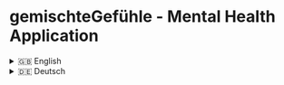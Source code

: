 # gemischteGefühle - Mental Health Application


<details>
<summary>🇬🇧 English</summary>

## 📖 Description

This project is a mental health application that allows users to record their current emotional states. Users can log when, where, and with whom they felt a certain way and add a personal note if desired. Additionally, users can choose to track optional parameters like sleep, physical activity, and weather. After a certain number of emotional entries, users can view statistics showing:

1. How often certain emotions were recorded with specific contextual data (when, where, with whom).
2. Detailed insights into where, when, and with whom certain emotions occurred.

A diary feature provides a weekly view of recorded emotions, allowing users to click on any entry to see personal notes and other associated information. The application aims to help users better understand and reflect on their emotions. It does not provide conclusive links between emotions and the recorded parameters but instead encourages self-reflection.

This project is a collaboration between [Barış Balcı](https://github.com/barisbalcimusic), [hannahnier](https://github.com/hannahnier), [luisePkt](https://github.com/luisePkt), [Nadja Probst](https://github.com/nadjascodejourney). The development team does not have a professional background in psychology or related fields, and the application is not intended to replace medical or psychological treatment or advice. For mental health issues, users are encouraged to seek professional help.

## 🛠 Technologies Used

- **Framework:** React.js
- **Build Tool & Development Server:** Vite
- **Design:** Figma
- **UI (Library):** Tailwind CSS
- **UI:** Shadcn UI ([shadcn UI](https://ui.shadcn.com/)), Recharts
- **Security:** Google re-Captcha

## ✨ Features

- Record emotions along with contextual details (when, where, with whom), add personal notes, and optionally track sleep, physical activity, and weather
- View statistics of recorded emotions
- Diary view with a weekly overview of recorded emotions (in the planning - coming soon)

## 🚀 Installation

1. Clone the repository and run `npm install`
2. Copy the `.env.example` file, fill it with your data, and rename it to `.env`

## 📱 Usage

The project is primarily intended for mobile use but can also be used on other screens (PC, Laptop, Tablet).

## 📑 Project Structure

<details>
  <summary>The main folders and files of the project are organized as follows:
</summary>
  
### Overview of the main folders and their purposes:

| Folder           | Description                                                         |
|------------------|---------------------------------------------------------------------|
| **/components**   | Contains UI components, e.g., navigation menu, dashboard elements   |
| **/pages**        | Different pages like HomePage, JournalPage, MetricsPage, etc.       |
| **/services**     | Contains API functions for backend communication                    |
| **/helpers**     | Contains helper functions                                            |
| **/utils**        | Context providers and utility functions                             |
| **/styles**       | Contains all CSS files (e.g., TailwindCSS configurations)           |
</details>

<details>
  <summary>Key Components</summary>
  
  ### App.jsx
  The main `App.jsx` component loads the core layout and navigation. It uses React Router to switch between various pages like the Dashboard, Metrics Page, and Journal.
  
  ### Pages
  The page components are located in /src/pages and represent the main views of the application:

- HomePage.jsx: The homepage of the application, allows the user to login or register.
- LoginPage.jsx: Login page for users.
- RegisterPage.jsx: Register page for users.
- ConfigPage.jsx: Page that queries parameters to be recorded in the future. Only displayed once, after the first login.
- DashboardPage.jsx: Dashboard for displaying previously checked-in feelings of a day and start for check-in process of the current feeling.
- MetricsPage.jsx: Page for displaying metrics and statistical analysis.
- RecordPage.jsx: Page for checking in the current feeling.
- UserDataPage.jsx: Page for displaying and editing user data.
- InfoPage.jsx: Page that informs users in more detail about application.
- JournalPagejsx: Page that is currently being planned and is intended to give users a diary-like overview of recorded feelings, notes etc.
- ErrorPage: Displays error message in the event of an error.

### Custom Components
In /src/components/ownComponents you will find custom components that have been built for different pages. Examples:

- navMenu: Contains the navigation elements.
- dashboardPage: Provides UI components for the dashboard, such as graphs or widgets.
- metricsPage: Includes UI components for displaying statistical data and analytics.

  ### State Management and Contexts
The project uses React contexts to manage the global state of the application. These contexts can be found in /src/utils/contexts.

### Backend API Interaction
All API calls for interacting with the backend are handled via the /src/services folder. It contains functions to load, store, or update data. The API interactions are handled via fetch requests.

</details>

## 🌐 Environment Variables

Make sure to set the following environment variables before running the application:

| Variable                     | Description                                      |
|------------------------------|--------------------------------------------------|
| `VITE_RECAPTCHA_SITE_KEY`    | Your reCAPTCHA site key                          |
| `VITE_baseURL`               | Base URL for the application (default: `http://localhost:3000/`) |
| `VITE_basePathOne`           | Base path for authentication routes (default: `auth/`) |
| `VITE_basePathTwo`           | Base path for user-related routes (default: `users/`) |
| `VITE_basePathThree`         | Base path for individual user routes (default: `user/`) |

### Note

- **.env.example File:** A `.env.example` file is included in the project, which already contains the prepared variables for your reference.
- **Security:** Ensure your `.env` file is not included in your version control system (e.g., Git) to protect sensitive data.


## 🤝 Contributing

For feedback and suggestions, please contact us directly here on GitHub.

## 🎓 Project Context

This frontend project is part of a collaborative final project completed by [luisePkt](https://github.com/luisePkt), [Nadja Probst](https://github.com/nadjascodejourney), [Barış Balcı](https://github.com/barisbalcimusic), and [hannahnier](https://github.com/hannahnier) at the end of a one-year full-time course in Fullstack Web Development. It operates alongside a [Backend repository](https://github.com/MindfulStudio/backend) to create a comprehensive Browser Application on the subject of Mental Health.

## 📜 License

To be added.

## 📧 Contact

[Barış Balcı](https://github.com/barisbalcimusic), [hannahnier](https://github.com/hannahnier), [luisePkt](https://github.com/luisePkt), [Nadja Probst](https://github.com/nadjascodejourney)


</details>


<details>
<summary>🇩🇪 Deutsch</summary>


## 📖 Beschreibung

Dieses Projekt ist eine Mental-Health-Anwendung, die es den Nutzern ermöglicht, ihre aktuellen Gefühlszustände zu erfassen. Der/die Nutzer*in kann dabei angeben, wann, wo und mit wem er/sie sich entsprechend gefühlt hat, sowie eine eigene Notiz hinzufügen. Zusätzlich können freiwillig Parameter wie Schlaf, körperliche Aktivität und Wetter erfasst werden. Nach einer bestimmten Anzahl von Gefühleinträgen können Nutzer*innen Statistiken einsehen:

1. Wie oft ein bestimmtes Gefühl in Verbindung mit anderen Informationen (Wann, Wo, Mit wem) erfasst wurde.
2. Detaillierte Übersicht, zu welchen Zeitpunkten und in welchen Kontexten bestimmte Gefühle registriert wurden.

Die Anwendung bietet außerdem eine Tagebuchfunktion, die eine Wochenübersicht der erfassten Gefühle anzeigt. Beim Anklicken eines Gefühls können Notizen und andere Informationen eingesehen werden. Ziel der Anwendung ist es, die eigenen Gefühle besser zu verstehen und einzuordnen, ohne eindeutige Zusammenhänge zu den erfassten Parametern darzustellen.

Das Projekt ist eine Gemeinschaftsarbeit von [Barış Balcı](https://github.com/barisbalcimusic), [hannahnier](https://github.com/hannahnier), [luisePkt](https://github.com/luisePkt), [Nadja Probst](https://github.com/nadjascodejourney). Das Entwicklerteam hat keinen fachlichen Hintergrund im Bereich Psychologie oder verwandten Wissenschaften, und die Anwendung ersetzt keine medizinische oder psychologische Beratung. Bei psychischen Problemen raten die Entwickler\*innen, sich professionelle Hilfe zu suchen.

## 🛠 Verwendete Technologien

- **Framework:** React.js
- **Build Tool & Entwicklungsserver:** Vite
- **Design:** Figma
- **UI (Library):** Tailwind CSS
- **UI:** Shadcn UI ([shadcn UI](https://ui.shadcn.com/)), Recharts
- **Sicherheit:** Google re-Captcha

## ✨ Funktionen

- Erfassen von Gefühlen mit den Kontextinformationen (wann, wo, mit wem), hinzufügen einer persönlichen Notiz und optionales Tracking von Schlaf, körperlicher Aktivität und Wetter
- Anzeige von Statistiken zu den erfassten Gefühlen
- Tagebuchansicht mit einer Wochenübersicht der erfassten Gefühle (in der Planung - kommt bald)

## 🚀 Installation

1. Klone das Repository und führe `npm install` aus
2. Kopiere die `.env.example` Datei, fülle sie mit deinen Daten und benenne sie in `.env` um

## 📱 Verwendung

Das Projekt ist hauptsächlich für die Nutzung auf Mobilgeräten gedacht, kann aber auch auf anderen Bildschirmen (PC, Laptop, Tablet) genutzt werden.

## 📑 Projektstruktur

<details>
  <summary>Die Hauptordner und -dateien des Projekts sind wie folgt organisiert:</summary>
  
### Übersicht der Hauptordner und deren Funktionen:

| Ordner            | Beschreibung                                                         |
|-------------------|----------------------------------------------------------------------|
| **/components**    | Enthält UI-Komponenten, z.B. Navigationsmenü, Dashboard-Elemente      |
| **/pages**         | Verschiedene Seiten wie HomePage, JournalPage, MetricsPage, etc.      |
| **/services**      | Beinhaltet API-Funktionen zur Kommunikation mit dem Backend          |
| **/helpers**       | Enthält Hilfsfunktionen                                              |
| **/utils**         | Kontext-Provider und Utility-Funktionen                              |
| **/styles**        | Enthält alle CSS-Dateien (z.B. TailwindCSS-Konfigurationen)          |
</details>

<details>
  <summary>Wichtige Komponenten</summary>
  
  ### App.jsx
  Die Hauptkomponente `App.jsx` lädt das Kernlayout und die Navigation. Sie verwendet React Router, um zwischen verschiedenen Seiten wie dem Dashboard, der Metrics-Seite und dem Journal zu wechseln.
  
  ### Seiten
  Die Seitenkomponenten befinden sich im Ordner /src/pages und repräsentieren die Hauptansichten der Anwendung:

- **HomePage.jsx**: Startseite der Anwendung, auf der sich Benutzer anmelden oder registrieren können.
- **LoginPage.jsx**: Anmeldeseite für Benutzer.
- **RegisterPage.jsx**: Registrierungsseite für neue Benutzer.
- **ConfigPage.jsx**: Seite, die Parameter für zukünftige Aufzeichnungen abfragt. Wird nur einmal nach der ersten Anmeldung angezeigt.
- **DashboardPage.jsx**: Dashboard zur Anzeige der bereits erfassten Gefühle eines Tages und Start des aktuellen Check-in-Prozesses.
- **MetricsPage.jsx**: Seite zur Anzeige von Metriken und statistischen Analysen.
- **RecordPage.jsx**: Seite für das Erfassen des aktuellen Gefühls.
- **UserDataPage.jsx**: Seite zur Anzeige und Bearbeitung von Benutzerdaten.
- **InfoPage.jsx**: Seite, die Benutzer detaillierter über die Anwendung informiert.
- **JournalPage.jsx**: Seite, die derzeit geplant ist und Benutzern eine tagebuchähnliche Übersicht über erfasste Gefühle, Notizen etc. bieten soll.
- **ErrorPage.jsx**: Zeigt eine Fehlermeldung im Falle eines Fehlers an.

### Eigene Komponenten
Im Ordner /src/components/ownComponents findest du benutzerdefinierte Komponenten, die für verschiedene Seiten erstellt wurden. Beispiele:

- **navMenu**: Enthält die Navigationselemente.
- **dashboardPage**: Bietet UI-Komponenten für das Dashboard, wie z.B. Diagramme oder Widgets.
- **metricsPage**: Beinhaltet UI-Komponenten zur Anzeige statistischer Daten und Analysen.

  ### State Management und Kontexte
Das Projekt verwendet React-Kontexte zur Verwaltung des globalen Zustands der Anwendung. Diese Kontexte befinden sich im Ordner /src/utils/contexts.

### Backend API-Interaktion
Alle API-Aufrufe zur Interaktion mit dem Backend werden über den Ordner /src/services abgewickelt. Er enthält Funktionen zum Laden, Speichern oder Aktualisieren von Daten. Die API-Interaktionen erfolgen über Fetch-Anfragen.

</details>


## 🌐 Umgebungsvariablen

Stelle sicher, dass die folgenden Umgebungsvariablen gesetzt sind, bevor du die Anwendung ausführst:

| Variable                     | Beschreibung                                      |
|------------------------------|--------------------------------------------------|
| `VITE_RECAPTCHA_SITE_KEY`    | Dein reCAPTCHA-Website-Schlüssel                  |
| `VITE_baseURL`               | Basis-URL für die Anwendung (Standard: `http://localhost:3000/`) |
| `VITE_basePathOne`           | Basis-Pfad für Authentifizierungsrouten (Standard: `auth/`) |
| `VITE_basePathTwo`           | Basis-Pfad für benutzerspezifische Routen (Standard: `users/`) |
| `VITE_basePathThree`         | Basis-Pfad für individuelle Benutzerrouten (Standard: `user/`) |

### Hinweise

- **.env.example Datei:** Im Projekt ist eine `.env.example`-Datei enthalten, die bereits die vorbereiteten Variablen zu deiner Referenz enthält.
- **Sicherheit:** Achte darauf, deine `.env`-Datei nicht in das Versionskontrollsystem (z.B. Git) einzuschließen, um sensible Daten zu schützen.

## 🤝 Beitragende

Für Anregungen und Feedback gerne direkt hier über GitHub melden.

## 🎓 Projektrahmen

Dieses Frontendprojekt ist Teil eines Abschlussprojekts, das von [luisePkt](https://github.com/luisePkt), [Nadja Probst](https://github.com/nadjascodejourney), [Barış Balcı](https://github.com/barisbalcimusic) & [hannahnier](https://github.com/hannahnier) zum Ende einer einjährigen Vollzeit-Weiterbildung im Bereich Fullstack-Webdevelopment entwickelt wurde. Zusammen mit dem dazugehörigen [Backend-Repository](https://github.com/MindfulStudio/backend) ist dabei eine umfassende Browser-App für Mentale Gesundheit entstanden.

## 📜 Lizenz

Wird noch ergänzt.


## 📧 Kontakt

[Barış Balcı](https://github.com/barisbalcimusic), [hannahnier](https://github.com/hannahnier), [luisePkt](https://github.com/luisePkt), [Nadja Probst](https://github.com/nadjascodejourney)
</details>
